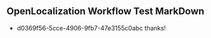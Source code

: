 ## OpenLocalization Workflow Test MarkDown
* d0369f56-5cce-4906-9fb7-47e3155c0abc 
thanks!<!--HONumber=Mar16_HO3-->
